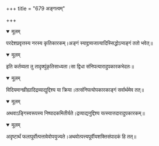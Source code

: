 +++
title = "679 अङ्गत्वम्"

+++


<details open><summary>मूलम्</summary>

परदेशप्रवृत्तस्य नरस्य कृतिकारकम्।अङ्गं स्याद्द्रव्यजात्यादिस्सिद्धोऽप्यङ्गं ततो भवेत्॥
</details>



<details open><summary>मूलम्</summary>

इति कर्तव्यता तु तादृक्पुंकृतिसाध्यता।सा द्विधा संनिपत्यारादुपकारकभेदतः॥
</details>



<details open><summary>मूलम्</summary>

विदियमानव्रीह्यादिद्रव्याद्युद्दिश्य या क्रिया।तत्संनिपत्योपकारकाङ्गं सर्वार्थमेव तत्॥
</details>



<details open><summary>मूलम्</summary>

अथवाऽङ्गिस्वरूपस्य निष्पादकमितीर्यते।द्रव्याद्यनुद्दिश्य यत्स्यात्तदारादुपकारकम्॥
</details>



<details open><summary>मूलम्</summary>

अदृष्टार्थं फलापूर्वोत्पत्तावेवोपयुज्यते।अथवोत्पत्त्यपूर्वीयशक्तिसंपादकं हि तत्॥
</details>

